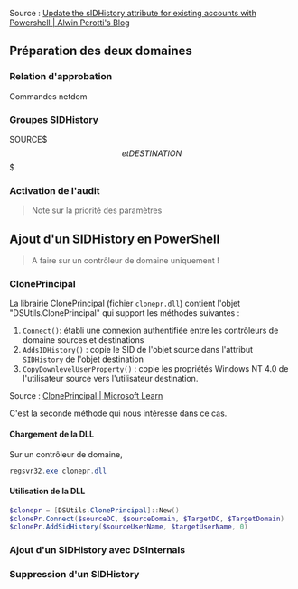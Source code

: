 Source : [Update the sIDHistory attribute for existing accounts with Powershell \| Alwin Perotti's Blog](https://alwinperotti.wordpress.com/2013/03/29/update-the-sidhistory-attribute-for-existing-accounts-with-powershell/)

## Préparation des deux domaines

### Relation d'approbation

Commandes netdom

### Groupes SIDHistory

SOURCE$$$ et DESTINATION$$$

### Activation de l'audit

> Note sur la priorité des paramètres

## Ajout d'un SIDHistory en PowerShell

> A faire sur un contrôleur de domaine uniquement !

### ClonePrincipal

La librairie ClonePrincipal (fichier `clonepr.dll`) contient l'objet "DSUtils.ClonePrincipal" qui support les méthodes suivantes :

1. `Connect()`: établi une connexion authentifiée entre les contrôleurs de domaine sources et destinations
2. `AddsIDHistory()` : copie le SID de l'objet source dans l'attribut `SIDHistory` de l'objet destination
3. `CopyDownlevelUserProperty()` : copie les propriétés Windows NT 4.0 de l'utilisateur source vers l'utilisateur destination.

Source : [ClonePrincipal \| Microsoft Learn](https://learn.microsoft.com/en-us/previous-versions/windows/it-pro/windows-2000-server/cc960697%28v=technet.10%29)

C'est la seconde méthode qui nous intéresse dans ce cas.

#### Chargement de la DLL

Sur un contrôleur de domaine, 

```powershell
regsvr32.exe clonepr.dll
```

#### Utilisation de la DLL

```powershell
$clonepr = [DSUtils.ClonePrincipal]::New()
$clonePr.Connect($sourceDC, $sourceDomain, $TargetDC, $TargetDomain)
$clonePr.AddSidHistory($sourceUserName, $targetUserName, 0)
```

### Ajout d'un SIDHistory avec DSInternals

### Suppression d'un SIDHistory

